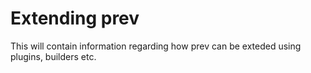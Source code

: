 # Extending prev

This will contain information regarding how prev can be exteded using plugins, builders etc.
